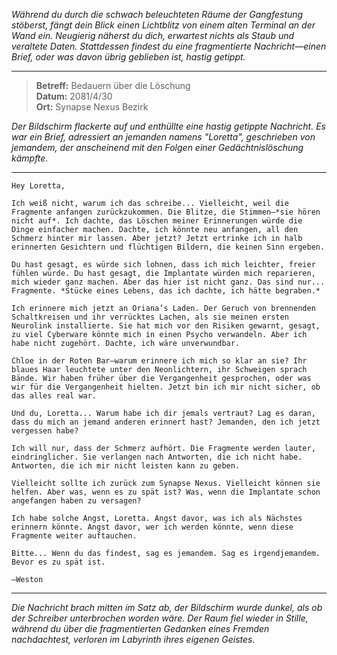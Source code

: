 _Während du durch die schwach beleuchteten Räume der Gangfestung stöberst, fängt dein Blick einen Lichtblitz von einem alten Terminal an der Wand ein. Neugierig näherst du dich, erwartest nichts als Staub und veraltete Daten. Stattdessen findest du eine fragmentierte Nachricht—einen Brief, oder was davon übrig geblieben ist, hastig getippt._

---

> **Betreff:** Bedauern über die Löschung  
> **Datum:** 2081/4/30  
> **Ort:** Synapse Nexus Bezirk

_Der Bildschirm flackerte auf und enthüllte eine hastig getippte Nachricht. Es war ein Brief, adressiert an jemanden namens "Loretta", geschrieben von jemandem, der anscheinend mit den Folgen einer Gedächtnislöschung kämpfte._

---

```
Hey Loretta,

Ich weiß nicht, warum ich das schreibe... Vielleicht, weil die Fragmente anfangen zurückzukommen. Die Blitze, die Stimmen—*sie hören nicht auf*. Ich dachte, das Löschen meiner Erinnerungen würde die Dinge einfacher machen. Dachte, ich könnte neu anfangen, all den Schmerz hinter mir lassen. Aber jetzt? Jetzt ertrinke ich in halb erinnerten Gesichtern und flüchtigen Bildern, die keinen Sinn ergeben.

Du hast gesagt, es würde sich lohnen, dass ich mich leichter, freier fühlen würde. Du hast gesagt, die Implantate würden mich reparieren, mich wieder ganz machen. Aber das hier ist nicht ganz. Das sind nur... Fragmente. *Stücke eines Lebens, das ich dachte, ich hätte begraben.*

Ich erinnere mich jetzt an Oriana’s Laden. Der Geruch von brennenden Schaltkreisen und ihr verrücktes Lachen, als sie meinen ersten Neurolink installierte. Sie hat mich vor den Risiken gewarnt, gesagt, zu viel Cyberware könnte mich in einen Psycho verwandeln. Aber ich habe nicht zugehört. Dachte, ich wäre unverwundbar.

Chloe in der Roten Bar—warum erinnere ich mich so klar an sie? Ihr blaues Haar leuchtete unter den Neonlichtern, ihr Schweigen sprach Bände. Wir haben früher über die Vergangenheit gesprochen, oder was wir für die Vergangenheit hielten. Jetzt bin ich mir nicht sicher, ob das alles real war.

Und du, Loretta... Warum habe ich dir jemals vertraut? Lag es daran, dass du mich an jemand anderen erinnert hast? Jemanden, den ich jetzt vergessen habe?

Ich will nur, dass der Schmerz aufhört. Die Fragmente werden lauter, eindringlicher. Sie verlangen nach Antworten, die ich nicht habe. Antworten, die ich mir nicht leisten kann zu geben.

Vielleicht sollte ich zurück zum Synapse Nexus. Vielleicht können sie helfen. Aber was, wenn es zu spät ist? Was, wenn die Implantate schon angefangen haben zu versagen?

Ich habe solche Angst, Loretta. Angst davor, was ich als Nächstes erinnern könnte. Angst davor, wer ich werden könnte, wenn diese Fragmente weiter auftauchen.

Bitte... Wenn du das findest, sag es jemandem. Sag es irgendjemandem. Bevor es zu spät ist.

—Weston
```

---

_Die Nachricht brach mitten im Satz ab, der Bildschirm wurde dunkel, als ob der Schreiber unterbrochen worden wäre. Der Raum fiel wieder in Stille, während du über die fragmentierten Gedanken eines Fremden nachdachtest, verloren im Labyrinth ihres eigenen Geistes._
